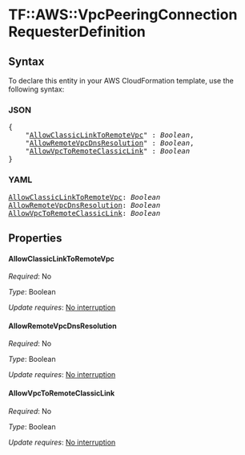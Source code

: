 # TF::AWS::VpcPeeringConnection RequesterDefinition

## Syntax

To declare this entity in your AWS CloudFormation template, use the following syntax:

### JSON

<pre>
{
    "<a href="#allowclassiclinktoremotevpc" title="AllowClassicLinkToRemoteVpc">AllowClassicLinkToRemoteVpc</a>" : <i>Boolean</i>,
    "<a href="#allowremotevpcdnsresolution" title="AllowRemoteVpcDnsResolution">AllowRemoteVpcDnsResolution</a>" : <i>Boolean</i>,
    "<a href="#allowvpctoremoteclassiclink" title="AllowVpcToRemoteClassicLink">AllowVpcToRemoteClassicLink</a>" : <i>Boolean</i>
}
</pre>

### YAML

<pre>
<a href="#allowclassiclinktoremotevpc" title="AllowClassicLinkToRemoteVpc">AllowClassicLinkToRemoteVpc</a>: <i>Boolean</i>
<a href="#allowremotevpcdnsresolution" title="AllowRemoteVpcDnsResolution">AllowRemoteVpcDnsResolution</a>: <i>Boolean</i>
<a href="#allowvpctoremoteclassiclink" title="AllowVpcToRemoteClassicLink">AllowVpcToRemoteClassicLink</a>: <i>Boolean</i>
</pre>

## Properties

#### AllowClassicLinkToRemoteVpc

_Required_: No

_Type_: Boolean

_Update requires_: [No interruption](https://docs.aws.amazon.com/AWSCloudFormation/latest/UserGuide/using-cfn-updating-stacks-update-behaviors.html#update-no-interrupt)

#### AllowRemoteVpcDnsResolution

_Required_: No

_Type_: Boolean

_Update requires_: [No interruption](https://docs.aws.amazon.com/AWSCloudFormation/latest/UserGuide/using-cfn-updating-stacks-update-behaviors.html#update-no-interrupt)

#### AllowVpcToRemoteClassicLink

_Required_: No

_Type_: Boolean

_Update requires_: [No interruption](https://docs.aws.amazon.com/AWSCloudFormation/latest/UserGuide/using-cfn-updating-stacks-update-behaviors.html#update-no-interrupt)

